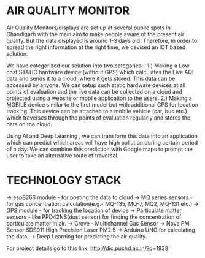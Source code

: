 # AIR QUALITY MONITOR
Air Quality Monitors/displays are set up at several public spots in Chandigarh with the main aim to make people aware of the present air quality. But the data displayed is around 1-3 days old. Therefore, in order to spread the right information at the right time, we devised an IOT based solution.

We have categorized our solution into two categories:-
1.) Making a Low cost STATIC hardware device (without GPS) which calculates the Live AQI data and sends it to a cloud, where it gets stored. This data can be accessed by anyone. We can setup such static hardware devices at all points of evaluation and the live data can be collected on a cloud and projected using a website or mobile application to the users.
2.) Making a MOBILE device similar to the first model but with additional GPS for location tracking. This device can be attached to a mobile vehicle (car, bus etc.) which traverses through the points of evaluation regularly and stores the data on the cloud.

Using AI and Deep Learning , we can transform this data into an application which can predict which areas will have high pollution during certain period of a day. We can combine this prediction with Google maps to prompt the user to take an alternative route of traversal.

# TECHNOLOGY STACK
-> esp8266 module - for posting the data to cloud
-> MQ series sensors - for gas concentration calculation(e.g.- MQ-135, MQ-7, MQ2, MQ-131 etc.)
-> GPS module - for tracking the location of device
-> Particulate matter sensors - like PPD42NS(dust sensor) for finding the concentration of particulate matter in air.
-> Grove - Multichannel Gas Sensor
-> Nova PM Sensor SDS011 High Precision Laser PM2.5
-> Arduino UNO for calculating the data.
-> Deep Learning for predicting the air quality. 


For project details go to this link:
http://dic.puchd.ac.in/?p=1938
